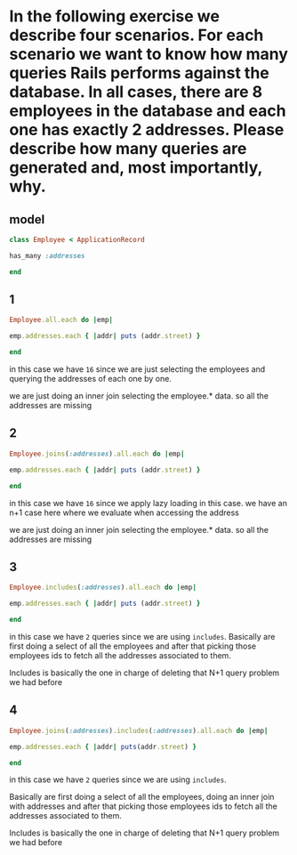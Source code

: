 # In the following exercise we describe four scenarios. For each scenario we want to know how many queries Rails performs against the database. In all cases, there are 8 employees in the database and each one has exactly 2 addresses. Please describe how many queries are generated and, most importantly, why.


## model
```ruby
class Employee < ApplicationRecord

has_many :addresses

end
```


## 1
```ruby
Employee.all.each do |emp|

emp.addresses.each { |addr| puts (addr.street) }

end
```
in this case we have `16` since we are just selecting the employees and querying the addresses of each one by one.

we are just doing an inner join selecting the employee.* data. so all the addresses are missing

## 2
```ruby
Employee.joins(:addresses).all.each do |emp|

emp.addresses.each { |addr| puts (addr.street) }

end
```

in this case we have `16` since we apply lazy loading in this case.
we have an n+1 case here where we evaluate when accessing the address

we are just doing an inner join selecting the employee.* data. so all the addresses are missing

## 3
```ruby
Employee.includes(:addresses).all.each do |emp|

emp.addresses.each { |addr| puts (addr.street) }

end
```
in this case we have `2` queries since we are using `includes`.
Basically are first doing a select of all the employees and after that picking those employees ids to fetch all the addresses associated to them.

Includes is basically the one in charge of deleting that N+1 query problem we had before

## 4
```ruby
Employee.joins(:addresses).includes(:addresses).all.each do |emp|

emp.addresses.each { |addr| puts(addr.street) }

end
```

in this case we have `2` queries since we are using `includes`.

Basically are first doing a select of all the employees, doing an inner join with addresses and after that picking those employees ids to fetch all the addresses associated to them.

Includes is basically the one in charge of deleting that N+1 query problem we had before